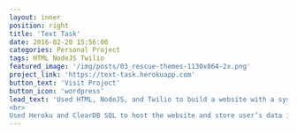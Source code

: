 ```yaml
---
layout: inner
position: right
title: 'Text Task'
date: 2016-02-20 15:56:00
categories: Personal Project
tags: HTML NodeJS Twilio
featured_image: '/img/posts/03_rescue-themes-1130x864-2x.png'
project_link: 'https://text-task.herokuapp.com'
button_text: 'Visit Project'
button_icon: 'wordpress'
lead_text: 'Used HTML, NodeJS, and Twilio to build a website with a system where a user puts in name, task name, phone number, and time and will be reminded of that task via SMS message at that specified time
<br>
Used Heroku and ClearDB SQL to host the website and store user’s data in a database'
---
```

